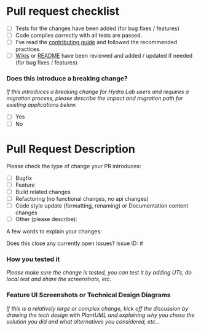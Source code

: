 <!-- Please refer to our contributing documentation for making changes to the code of Hydra Lab https://github.com/microsoft/HydraLab/blob/main/CONTRIBUTING.md#making-changes-to-the-code , or let us know here if you need any help: https://github.com/microsoft/HydraLab/issues/new -->

# Pull request checklist
<!-- Put an x in the boxes that apply. You can also fill these out after creating the PR. If you're unsure about any of them, don't hesitate to ask. We're here to help! This is simply a reminder of what we are going to look for before merging your code. -->

- [ ] Tests for the changes have been added (for bug fixes / features)
- [ ] Code compiles correctly with all tests are passed.
- [ ] I've read the [contributing guide](https://github.com/microsoft/HydraLab/blob/main/CONTRIBUTING.md#making-changes-to-the-code) and followed the recommended practices.
- [ ] [Wikis](https://github.com/microsoft/HydraLab/wiki) or [README](https://github.com/microsoft/HydraLab/blob/main/README.md) have been reviewed and added / updated if needed (for bug fixes / features)

### Does this introduce a breaking change?
*If this introduces a breaking change for Hydra Lab users and requires a migration process, please describe the impact and migration path for existing applications below.*

- [ ] Yes
- [ ] No

# Pull Request Description

Please check the type of change your PR introduces:
- [ ] Bugfix
- [ ] Feature
- [ ] Build related changes
- [ ] Refactoring (no functional changes, no api changes)
- [ ] Code style update (formatting, renaming) or Documentation content changes
- [ ] Other (please describe): 

A few words to explain your changes:
<!-- Please write a brief information about the PR, what it contains & its purpose, new behaviors after the change -->

Does this close any currently open issues? Issue ID: #

### How you tested it
*Please make sure the change is tested, you can test it by adding UTs, do local test and share the screenshots, etc.*

### Feature UI Screenshots or Technical Design Diagrams
*If this is a relatively large or complex change, kick off the discussion by drawing the tech design with PlantUML and explaining why you chose the solution you did and what alternatives you considered, etc...*



